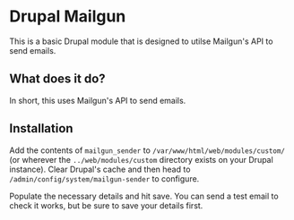 # Drupal Mailgun

This is a basic Drupal module that is designed to utilse Mailgun's API to send emails.

## What does it do?

In short, this uses Mailgun's API to send emails.

## Installation

Add the contents of `mailgun_sender` to `/var/www/html/web/modules/custom/` (or wherever the `../web/modules/custom` directory exists on your Drupal instance). Clear Drupal's cache and then head to `/admin/config/system/mailgun-sender` to configure.

Populate the necessary details and hit save. You can send a test email to check it works, but be sure to save your details first.